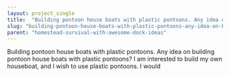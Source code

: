 ```yaml
---
layout: project_single
title:  "Building pontoon house boats with plastic pontoons. Any idea on building pontoon house boats with plastic pontoons? I am interested to build my own houseboat, and I wish to use plastic pontoons. I would"
slug: "building-pontoon-house-boats-with-plastic-pontoons-any-idea-on-building-pontoon-house-boats-with"
parent: "homestead-survival-with-awesome-dock-ideas"
---
```

Building pontoon house boats with plastic pontoons. Any idea on building pontoon house boats with plastic pontoons? I am interested to build my own houseboat, and I wish to use plastic pontoons. I would
